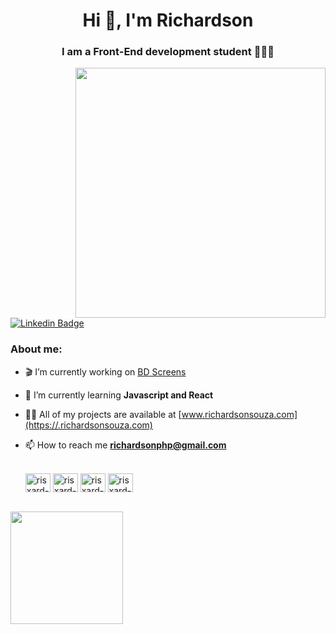 <h1 align="center">Hi 👋, I'm Richardson</h1>
<h3 align="center">I am a Front-End development student 👨🏾‍💻</h3>
<img align="right" src="https://github.com/Risxard/Risxard/assets/88140056/52137125-e7e5-48ef-a4f7-ac7af2ade4f4.gif" width="400px" height="400px">

[![Linkedin Badge](https://img.shields.io/badge/-LinkedIn-blue?style=flat-square&logo=Linkedin&logoColor=white&link=https://www.linkedin.com/in/richardson-ssouza/)](https://www.linkedin.com/in/richardson-ssouza/)



### About me:
- 🎬︎ I’m currently working on [BD Screens](https://github.com/Risxard/BD-Screens)
- 🌱 I’m currently learning **Javascript and React**
- 👨‍💻 All of my projects are available at [www.richardsonsouza.com](https://.richardsonsouza.com)
- 📫 How to reach me **richardsonphp@gmail.com**

  <div style="display: inline_block" align="left"><br>
  <img align="center" alt="risxard-react" height="30" width="40" src="https://cdn.jsdelivr.net/gh/devicons/devicon/icons/react/react-original-wordmark.svg">
   <img align="center" alt="risxard-javascritp" height="30" width="40" src="https://cdn.jsdelivr.net/gh/devicons/devicon/icons/javascript/javascript-plain.svg">
  <img align="center" alt="risxard-HTML" height="30" width="40" src="https://cdn.jsdelivr.net/gh/devicons/devicon/icons/html5/html5-plain-wordmark.svg">
  <img align="center" alt="risxard-CSS" height="30" width="40" src="https://cdn.jsdelivr.net/gh/devicons/devicon/icons/css3/css3-plain-wordmark.svg">
  </div>
 <br>
  <div align="center">
    <a href="https://github.com/risxard">
    <img align="left" height="180em" src="https://github-readme-stats.vercel.app/api?username=risxard&theme=dark"/>
  </div>

  


 
